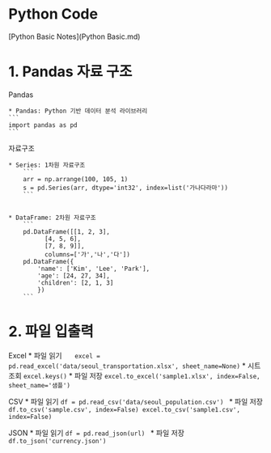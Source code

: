 # Python Code
[Python Basic Notes](Python Basic.md) 
 
# 1. Pandas 자료 구조 

Pandas

    * Pandas: Python 기반 데이터 분석 라이브러리 
    ```
    import pandas as pd 
    ```

자료구조

    * Series: 1차원 자료구조
        ```
        arr = np.arrange(100, 105, 1)
        s = pd.Series(arr, dtype='int32', index=list('가나다라마'))
        ```
    

    * DataFrame: 2차원 자료구조 
        ```
        pd.DataFrame([[1, 2, 3], 
              [4, 5, 6], 
              [7, 8, 9]], 
              columns=['가','나','다'])
        pd.DataFrame({
            'name': ['Kim', 'Lee', 'Park'], 
            'age': [24, 27, 34], 
            'children': [2, 1, 3]
            })
        ```

# 2. 파일 입출력
    
Excel
    * 파일 읽기 
    ```   
    excel = pd.read_excel('data/seoul_transportation.xlsx', sheet_name=None)
    ```
    * 시트 조회
    ```
    excel.keys()
    ```
    * 파일 저장 
    ```
    excel.to_excel('sample1.xlsx', index=False, sheet_name='샘플')
    ```

CSV
    * 파일 읽기
    ```
    df = pd.read_csv('data/seoul_population.csv') 
    ```
    * 파일 저장 
    ```
    df.to_csv('sample.csv', index=False)
    excel.to_csv('sample1.csv', index=False)
    ```

JSON
    * 파일 읽기 
    ```
    df = pd.read_json(url) 
    ```
    * 파일 저장 
    ```
    df.to_json('currency.json')
    ```



